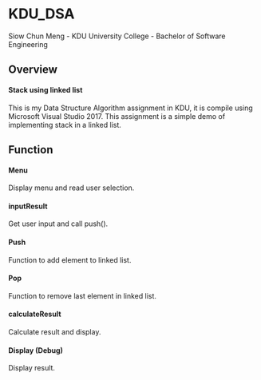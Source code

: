 # KDU_DSA
Siow Chun Meng - KDU University College - Bachelor of Software Engineering

## Overview

#### Stack using linked list
This is my Data Structure Algorithm assignment in KDU, it is compile using Microsoft Visual Studio 2017. This assignment is a simple demo of implementing stack in a linked list.

## Function
#### Menu
Display menu and read user selection.

#### inputResult
Get user input and call push().

#### Push
Function to add element to linked list.

#### Pop
Function to remove last element in linked list.

#### calculateResult
Calculate result and display.

#### Display (Debug)
Display result.
